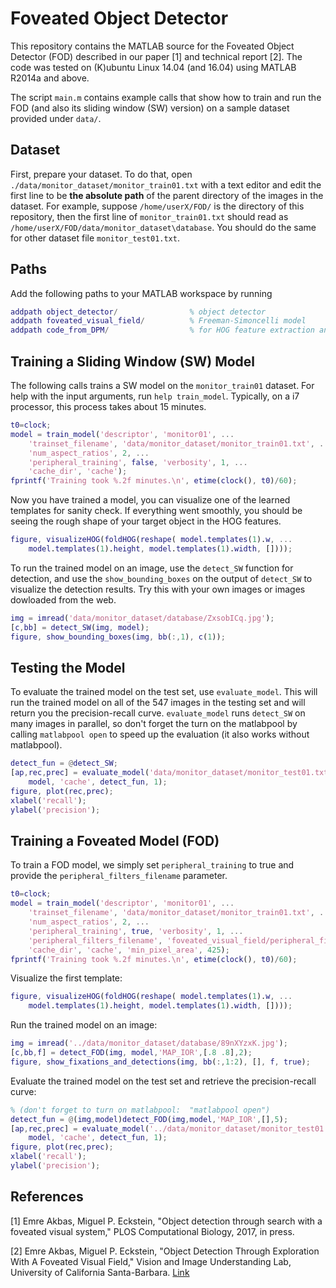 # Foveated Object Detector 

This repository contains the MATLAB source for the Foveated Object Detector
(FOD) described in our paper [1] and technical report [2].  The code was 
tested on (K)ubuntu Linux 14.04 (and 16.04) using MATLAB R2014a and above. 

The script `main.m` contains example calls that show how to  train and run the FOD
(and also its sliding window (SW) version) on a sample dataset provided under
`data/`.



##  Dataset
First, prepare your dataset. To do that, open
`./data/monitor_dataset/monitor_train01.txt` with a text editor and edit the
first line to be **the absolute path** of the parent directory of the images in
the dataset. For example, suppose `/home/userX/FOD/` is the directory of this
repository, then the first line of `monitor_train01.txt` should read as
`/home/userX/FOD/data/monitor_dataset\database`. You should do the same for
other dataset file  `monitor_test01.txt`.
 


## Paths
Add the following paths to your MATLAB workspace by running 

```Matlab
addpath object_detector/                % object detector
addpath foveated_visual_field/          % Freeman-Simoncelli model
addpath code_from_DPM/                  % for HOG feature extraction and HOG visualization
```


## Training a Sliding Window (SW) Model 
The following calls trains a SW model on the `monitor_train01` dataset. For
help with the input arguments, run `help train_model`. Typically, on a i7
processor, this process takes about 15 minutes. 

```Matlab
t0=clock;
model = train_model('descriptor', 'monitor01', ...
    'trainset_filename', 'data/monitor_dataset/monitor_train01.txt', ...
    'num_aspect_ratios', 2, ...
    'peripheral_training', false, 'verbosity', 1, ...
    'cache_dir', 'cache');
fprintf('Training took %.2f minutes.\n', etime(clock(), t0)/60);
```


Now you have trained a model, you can visualize one of the learned templates for
sanity check. If everything went smoothly, you should be seeing the rough
shape of your target object in the HOG features. 

```Matlab
figure, visualizeHOG(foldHOG(reshape( model.templates(1).w, ...
    model.templates(1).height, model.templates(1).width, [])));
```


To run the trained model on an image, use the `detect_SW` function for
detection, and use the `show_bounding_boxes` on the output of `detect_SW` to visualize the
detection results. Try this with your own images or images dowloaded
from the web. 

```Matlab
img = imread('data/monitor_dataset/database/ZxsobICq.jpg');
[c,bb] = detect_SW(img, model);
figure, show_bounding_boxes(img, bb(:,1), c(1));
```


## Testing the Model 
To evaluate the trained model on the test set, use `evaluate_model`. This will
run the trained model on all of the 547 images in the testing set and will
return you the precision-recall curve. `evaluate_model` runs `detect_SW` on many images
in parallel, so don't forget the turn on the matlabpool by calling `matlabpool
open` to speed up the evaluation (it also works without matlabpool). 

```Matlab
detect_fun = @detect_SW;
[ap,rec,prec] = evaluate_model('data/monitor_dataset/monitor_test01.txt', ...
    model, 'cache', detect_fun, 1);
figure, plot(rec,prec);
xlabel('recall');
ylabel('precision');
```




## Training a Foveated Model (FOD)
To train a FOD model, we simply set `peripheral_training` to true and provide
the `peripheral_filters_filename` parameter. 

```Matlab
t0=clock;
model = train_model('descriptor', 'monitor01', ...
    'trainset_filename', 'data/monitor_dataset/monitor_train01.txt', ...
    'num_aspect_ratios', 2, ...
    'peripheral_training', true, 'verbosity', 1, ...
    'peripheral_filters_filename', 'foveated_visual_field/peripheral_filters_30x4.mat', ...
    'cache_dir', 'cache', 'min_pixel_area', 425);
fprintf('Training took %.2f minutes.\n', etime(clock(), t0)/60);
```


Visualize the first template: 

```Matlab
figure, visualizeHOG(foldHOG(reshape( model.templates(1).w, ...
    model.templates(1).height, model.templates(1).width, [])));
```


Run the trained model on an image:

```Matlab
img = imread('../data/monitor_dataset/database/89nXYzxK.jpg');
[c,bb,f] = detect_FOD(img, model,'MAP_IOR',[.8 .8],2);
figure, show_fixations_and_detections(img, bb(:,1:2), [], f, true);
```


Evaluate the trained model on the test set and retrieve the precision-recall
 curve:

```Matlab
% (don't forget to turn on matlabpool:  "matlabpool open")
detect_fun = @(img,model)detect_FOD(img,model,'MAP_IOR',[],5);
[ap,rec,prec] = evaluate_model('../data/monitor_dataset/monitor_test01.txt', ...
    model, 'cache', detect_fun, 1);
figure, plot(rec,prec);
xlabel('recall');
ylabel('precision');
```

## References 
[1] Emre Akbas, Miguel P. Eckstein, "Object detection through search with a
foveated visual system," PLOS Computational Biology, 2017, in press.

[2] Emre Akbas, Miguel P. Eckstein, "Object Detection Through Exploration
With A Foveated Visual Field," Vision and Image Understanding Lab, University of
California Santa-Barbara. [Link](http://arxiv.org/abs/1408.0814)
